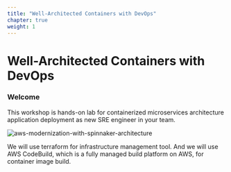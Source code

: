 ```yaml
---
title: "Well-Architected Containers with DevOps"
chapter: true
weight: 1
---
```


# Well-Architected Containers with DevOps

### Welcome
This workshop is hands-on lab for containerized microservices architecture application deployment as new SRE engineer in your team.

![aws-modernization-with-spinnaker-architecture](/images/aws/aws-modernization-with-spinnaker-architecture.png)

We will use terraform for infrastructure management tool. And we will use AWS CodeBuild, which is a fully managed build platform on AWS, for container image build.
